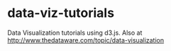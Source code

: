 # data-viz-tutorials
Data Visualization tutorials using d3.js. Also at http://www.thedataware.com/topic/data-visualization
